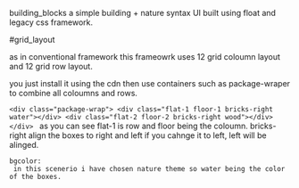 building_blocks
 a simple building + nature syntax UI built using float and legacy css framework.

#grid_layout

   as in conventional framework this frameowrk uses 12 grid coloumn layout and 12 grid row layout.

   you just install it using the cdn then use containers such as package-wraper to combine all coloumns and rows.

   `<div class="package-wrap">
       <div class="flat-1 floor-1 bricks-right water"></div>
       <div class="flat-2 floor-2 bricks-right wood"></div>
    </div>
    `
    as you can see flat-1 is row and floor being the coloumn.
    bricks-right align the boxes to right and left if you cahnge it to left, left will be alinged.

    bgcolor:
     in this scenerio i have chosen nature theme so water being the color of the boxes.